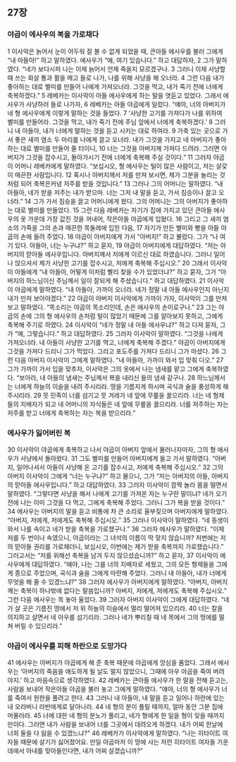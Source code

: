 ## 27장
### 야곱이 에사우의 복을 가로채다
1 이사악은 늙어서 눈이 어두워 잘 볼 수 없게 되었을 때, 큰아들 에사우를 불러 그에게 “내 아들아!” 하고 말하였다. 에사우가 “예, 여기 있습니다.” 하고 대답하자,
2 그가 말하였다. “네가 보다시피 나는 이제 늙어서 언제 죽을지 모르겠구나.
3 그러니 이제 사냥할 때 쓰는 화살 통과 활을 메고 들로 나가, 나를 위해 사냥을 해 오너라.
4 그런 다음 내가 좋아하는 대로 별미를 만들어 나에게 가져오너라. 그것을 먹고, 내가 죽기 전에 너에게 축복하겠다.”
5 레베카는 이사악이 아들 에사우에게 하는 말을 엿듣고 있었다. 그래서 에사우가 사냥하러 들로 나가자,
6 레베카는 아들 야곱에게 일렀다. “얘야, 너의 아버지가 네 형 에사우에게 이렇게 말하는 것을 들었다.
7 ‘사냥한 고기를 가져다가 나를 위하여 별미를 만들어라. 그것을 먹고, 내가 죽기 전에 주님 앞에서 너에게 축복하겠다.’
8 그러니 내 아들아, 내가 너에게 말하는 것을 듣고 시키는 대로 하여라.
9 가축 있는 곳으로 가서 좋은 새끼 염소 두 마리를 나에게 끌고 오너라. 내가 그것을 가지고 네 아버지가 좋아하는 대로 별미를 만들어 줄 터이니,
10 너는 그것을 아버지께 가져다 드려라. 그러면 아버지가 그것을 잡수시고, 돌아가시기 전에 너에게 축복해 주실 것이다.”
11 그러자 야곱이 어머니 레베카에게 말하였다. “보십시오, 형 에사우는 털이 많은 사람이고, 저는 살갗이 매끈한 사람입니다.
12 혹시나 아버지께서 저를 만져 보시면, 제가 그분을 놀리는 것처럼 되어 축복은커녕 저주를 받을 것입니다.”
13 그러나 그의 어머니는 말하였다. “내 아들아, 네가 받을 저주는 내가 받으마. 너는 그저 내 말을 듣고, 가서 짐승이나 끌고 오너라.”
14 그가 가서 짐승을 끌고 어머니에게 왔다. 그의 어머니는 그의 아버지가 좋아하는 대로 별미를 만들었다.
15 그런 다음 레베카는 자기가 집에 가지고 있던 큰아들 에사우의 옷 가운데 가장 값진 것을 꺼내어, 작은아들 야곱에게 입혔다.
16 그리고 그 새끼 염소의 가죽을 그의 손과 매끈한 목둘레에 입힌 다음,
17 자기가 만든 별미와 빵을 아들 야곱의 손에 들려 주었다.
18 야곱이 아버지에게 가서 “아버지!” 하고 불렀다. 그가 “나 여기 있다. 아들아, 너는 누구냐?” 하고 묻자,
19 야곱이 아버지에게 대답하였다. “저는 아버지의 맏아들 에사우입니다. 아버지께서 저에게 이르신 대로 하였습니다. 그러니 일어나 앉으셔서 제가 사냥한 고기를 잡수시고, 저에게 축복해 주십시오.”
20 그래서 이사악이 아들에게 “내 아들아, 어떻게 이처럼 빨리 찾을 수가 있었더냐?” 하고 묻자, 그가 “아버지의 하느님이신 주님께서 일이 잘되게 해 주셨습니다.” 하고 대답하였다.
21 이사악이 야곱에게 말하였다. “내 아들아, 가까이 오너라. 네가 정말 내 아들 에사우인지 아닌지 내가 만져 보아야겠다.”
22 야곱이 아버지 이사악에게 가까이 가자, 이사악이 그를 만져 보고 말하였다. “목소리는 야곱의 목소리인데, 손은 에사우의 손이로구나.”
23 그는 야곱의 손에 그의 형 에사우의 손처럼 털이 많았기 때문에 그를 알아보지 못하고, 그에게 축복해 주기로 하였다.
24 이사악이 “네가 정말 내 아들 에사우냐?” 하고 다져 묻자, 그가 “예, 그렇습니다.” 하고 대답하였다.
25 그러자 이사악이 말하였다. “그것을 나에게 가져오너라. 내 아들이 사냥한 고기를 먹고, 너에게 축복해 주겠다.” 야곱이 아버지에게 그것을 가져다 드리니 그가 먹었다. 그리고 포도주를 가져다 드리니 그가 마셨다.
26 그런 다음 아버지 이사악이 그에게 말하였다. “내 아들아, 가까이 와서 입 맞춰 다오.”
27 그가 가까이 가서 입을 맞추자, 이사악은 그의 옷에서 나는 냄새를 맡고 그에게 축복하였다. “보아라, 내 아들의 냄새는 주님께서 복을 내리신 들의 냄새 같구나.
28 하느님께서는 너에게 하늘의 이슬을 내려 주시리라. 땅을 기름지게 하시며 곡식과 술을 풍성하게 해 주시리라.
29 뭇 민족이 너를 섬기고 뭇 겨레가 네 앞에 무릎을 꿇으리라. 너는 네 형제들의 지배자가 되고 네 어머니의 자식들은 네 앞에 무릎을 꿇으리라. 너를 저주하는 자는 저주를 받고 너에게 축복하는 자는 복을 받으리라.”
### 에사우가 잃어버린 복
30 이사악이 야곱에게 축복하고 나서 야곱이 아버지 앞에서 물러나자마자, 그의 형 에사우가 사냥에서 돌아왔다.
31 그도 별미를 만들어 아버지에게 들고 가서 말하였다. “아버지, 일어나셔서 아들이 사냥해 온 고기를 잡수시고, 저에게 축복해 주십시오.”
32 그의 아버지 이사악이 그에게 “너는 누구냐?” 하고 물으니, 그가 “저는 아버지의 아들, 아버지의 맏아들 에사우입니다.” 하고 대답하였다.
33 그러자 이사악이 깜짝 놀라 몸을 떨면서 말하였다. “그렇다면 사냥을 해서 나에게 고기를 가져온 자는 누구란 말이냐? 네가 오기 전에 나는 이미 그것을 다 먹고, 그에게 축복해 주었다. 그러니 그가 복을 받을 것이다.”
34 에사우는 아버지의 말을 듣고 비통에 차 큰 소리로 울부짖으며 아버지에게 말하였다. “아버지, 저에게, 저에게도 축복해 주십시오.”
35 그러나 이사악이 말하였다. “네 동생이 와서 나를 속이고 네가 받을 축복을 가로챘구나.”
36 그러자 에사우가 말하였다. “이제 저를 두 번이나 속였으니, 야곱이라는 그 녀석의 이름이 딱 맞지 않습니까? 저번에는 저의 맏아들 권리를 가로채더니, 보십시오, 이번에는 제가 받을 축복까지 가로챘습니다.” 그러고서는 “저를 위해선 축복을 남겨 두지 않으셨습니까?” 하고 묻자,
37 이사악이 에사우에게 대답하였다. “얘야, 나는 그를 너의 지배자로 세웠고, 그의 모든 형제들을 그에게 종으로 주었으며, 곡식과 술을 그에게 마련해 주었다. 그러니 내 아들아, 내가 너에게 무엇을 해 줄 수 있겠느냐?”
38 그러자 에사우가 아버지에게 말하였다. “아버지, 아버지께는 축복이 하나밖에 없다는 말씀입니까? 아버지, 저에게, 저에게도 축복해 주십시오.” 그런 다음 에사우는 목 놓아 울었다.
39 그러자 아버지 이사악이 그에게 대답하였다. “네가 살 곳은 기름진 땅에서 저 위 하늘의 이슬에서 멀리 떨어져 있으리라.
40 너는 칼을 의지하고 살면서 네 아우를 섬기리라. 그러나 네가 뿌리칠 때 네 목에서 그의 멍에를 떨쳐 버릴 수 있으리라.”
### 야곱이 에사우를 피해 하란으로 도망가다
41 에사우는 아버지가 야곱에게 해 준 축복 때문에 야곱에게 앙심을 품었다. 그래서 에사우는 ‘아버지의 죽음을 애도하게 될 날도 멀지 않았으니, 그때에 아우 야곱을 죽여 버려야지.’ 하고 마음속으로 생각하였다.
42 레베카는 큰아들 에사우가 한 말을 전해 듣고는, 사람을 보내어 작은아들 야곱을 불러 놓고 그에게 말하였다. “얘야, 너의 형 에사우가 너를 죽여서 원한을 풀려고 한다.
43 그러니 내 아들아, 내 말을 듣고 일어나 하란에 있는 내 오라버니 라반에게로 달아나라.
44 네 형의 분이 풀릴 때까지, 얼마 동안 그분 집에 머물러라.
45 너에 대한 네 형의 분노가 풀리고, 네가 형에게 한 일을 형이 잊을 때까지만이다. 그러면 내가 사람을 보내어 너를 그곳에서 데려오게 하겠다. 내가 어찌 한날에 너희 둘을 다 잃을 수 있겠느냐?"
46 레베카가 이사악에게 말하였다. “나는 히타이트 여자들 때문에 살기가 싫어졌어요. 만일 야곱마저 이 땅에 사는 저런 히타이트 여자들 가운데에서 아내를 맞아들인다면, 내가 어찌 살겠습니까?”
